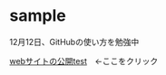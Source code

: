 # sample
12月12日、GitHubの使い方を勉強中

<a href="https://hiro-maruyama.github.io/sample/index.html">webサイトの公開test</a>　←ここをクリック
